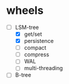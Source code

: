 # wheels

- [ ] LSM-tree
    - [x] get/set
    - [x] persistence
    - [ ] compact
    - [ ] compress
    - [ ] WAL
    - [ ] multi-threading
- [ ] B-tree
